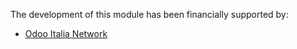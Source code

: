 The development of this module has been financially supported by:

- [Odoo Italia Network](https://www.odoo-italia.net/)
